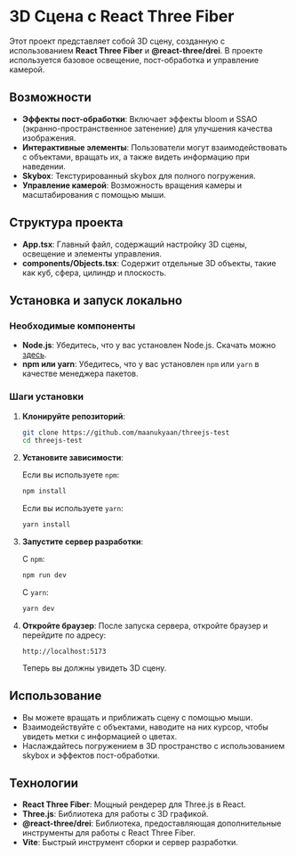 
# 3D Сцена с React Three Fiber

Этот проект представляет собой 3D сцену, созданную с использованием **React Three Fiber** и **@react-three/drei**. В проекте используется базовое освещение, пост-обработка и управление камерой.

## Возможности

- **Эффекты пост-обработки**: Включает эффекты bloom и SSAO (экранно-пространственное затенение) для улучшения качества изображения.
- **Интерактивные элементы**: Пользователи могут взаимодействовать с объектами, вращать их, а также видеть информацию при наведении.
- **Skybox**: Текстурированный skybox для полного погружения.
- **Управление камерой**: Возможность вращения камеры и масштабирования с помощью мыши.

## Структура проекта

- **App.tsx**: Главный файл, содержащий настройку 3D сцены, освещение и элементы управления.
- **components/Objects.tsx**: Содержит отдельные 3D объекты, такие как куб, сфера, цилиндр и плоскость.

## Установка и запуск локально

### Необходимые компоненты

- **Node.js**: Убедитесь, что у вас установлен Node.js. Скачать можно [здесь](https://nodejs.org/).
- **npm или yarn**: Убедитесь, что у вас установлен `npm` или `yarn` в качестве менеджера пакетов.

### Шаги установки

1. **Клонируйте репозиторий**:

   ```bash
   git clone https://github.com/maanukyaan/threejs-test
   cd threejs-test
   ```

2. **Установите зависимости**:

   Если вы используете `npm`:

   ```bash
   npm install
   ```

   Если вы используете `yarn`:

   ```bash
   yarn install
   ```

3. **Запустите сервер разработки**:

   С `npm`:

   ```bash
   npm run dev
   ```

   С `yarn`:

   ```bash
   yarn dev
   ```

4. **Откройте браузер**: После запуска сервера, откройте браузер и перейдите по адресу:

   ```
   http://localhost:5173
   ```

   Теперь вы должны увидеть 3D сцену.

## Использование

- Вы можете вращать и приближать сцену с помощью мыши.
- Взаимодействуйте с объектами, наводите на них курсор, чтобы увидеть метки с информацией о цветах.
- Наслаждайтесь погружением в 3D пространство с использованием skybox и эффектов пост-обработки.

## Технологии

- **React Three Fiber**: Мощный рендерер для Three.js в React.
- **Three.js**: Библиотека для работы с 3D графикой.
- **@react-three/drei**: Библиотека, предоставляющая дополнительные инструменты для работы с React Three Fiber.
- **Vite**: Быстрый инструмент сборки и сервер разработки.

